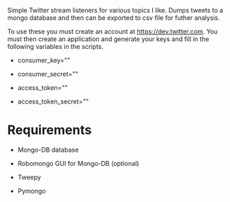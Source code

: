 Simple Twitter stream listeners for various topics I like.
Dumps tweets to a mongo database and then can be exported to csv file for futher analysis.

To use these you must create an account at https://dev.twitter.com.
You must then create an application and generate your keys and fill in the following
variables in the scripts.

- consumer_key=""

- consumer_secret=""

- access_token=""

- access_token_secret=""

Requirements
============
- Mongo-DB database

- Robomongo GUI for Mongo-DB (optional)

- Tweepy

- Pymongo




